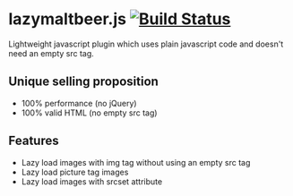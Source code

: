 # lazymaltbeer.js [![Build Status](https://travis-ci.org/fhopeman/lazymaltbeer.svg?branch=master)](https://travis-ci.org/fhopeman/lazymaltbeer)
Lightweight javascript plugin which uses plain javascript code and doesn't need an empty src tag.

## Unique selling proposition
- 100% performance (no jQuery)
- 100% valid HTML (no empty src tag)

## Features
- Lazy load images with img tag without using an empty src tag
- Lazy load picture tag images
- Lazy load images with srcset attribute
